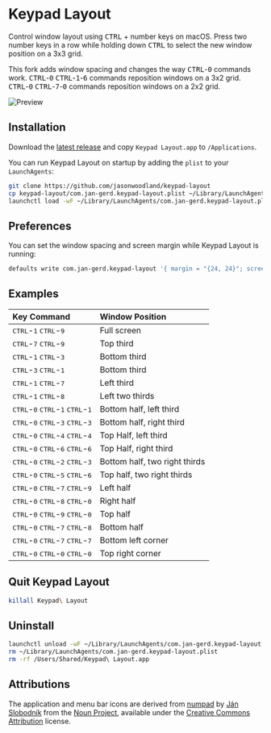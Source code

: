 # Keypad Layout

Control window layout using <kbd>CTRL</kbd> + number keys on macOS. Press two number keys in a row while holding down <kbd>CTRL</kbd> to select the new window position on a 3x3 grid.

This fork adds window spacing and changes the way <kbd>CTRL</kbd>-<kbd>0</kbd> commands work.
<kbd>CTRL</kbd>-<kbd>0</kbd> <kbd>CTRL</kbd>-<kbd>1</kbd>-<kbd>6</kbd> commands reposition windows on a 3x2 grid.
<kbd>CTRL</kbd>-<kbd>0</kbd> <kbd>CTRL</kbd>-<kbd>7</kbd>-<kbd>0</kbd> commands reposition windows on a 2x2 grid.


![Preview](https://github.com/jasonwoodland/keypad-layout/blob/master/Preview.png?raw=true)

## Installation

Download the [latest release](https://github.com/jasonwoodland/keypad-layout/releases/latest) and copy `Keypad Layout.app` to `/Applications`.

You can run Keypad Layout on startup by adding the `plist` to your `LaunchAgents`:

```bash
git clone https://github.com/jasonwoodland/keypad-layout
cp keypad-layout/com.jan-gerd.keypad-layout.plist ~/Library/LaunchAgents
launchctl load -wF ~/Library/LaunchAgents/com.jan-gerd.keypad-layout.plist
```

## Preferences

You can set the window spacing and screen margin while Keypad Layout is running:

```bash
defaults write com.jan-gerd.keypad-layout '{ margin = "{24, 24}"; screenMargin = "{24, 24}"; }'
```

## Examples

| Key Command                                                                            | Window Position               |
| :-                                                                                     | :-                            |
| <kbd>CTRL</kbd>-<kbd>1</kbd> <kbd>CTRL</kbd>-<kbd>9</kbd>                              | Full screen                   |
| <kbd>CTRL</kbd>-<kbd>7</kbd> <kbd>CTRL</kbd>-<kbd>9</kbd>                              | Top third                     |
| <kbd>CTRL</kbd>-<kbd>1</kbd> <kbd>CTRL</kbd>-<kbd>3</kbd>                              | Bottom third                  |
| <kbd>CTRL</kbd>-<kbd>3</kbd> <kbd>CTRL</kbd>-<kbd>1</kbd>                              | Bottom third                  |
| <kbd>CTRL</kbd>-<kbd>1</kbd> <kbd>CTRL</kbd>-<kbd>7</kbd>                              | Left third                    |
| <kbd>CTRL</kbd>-<kbd>1</kbd> <kbd>CTRL</kbd>-<kbd>8</kbd>                              | Left two thirds               |
| <kbd>CTRL</kbd>-<kbd>0</kbd> <kbd>CTRL</kbd>-<kbd>1</kbd> <kbd>CTRL</kbd>-<kbd>1</kbd> | Bottom half, left third       |
| <kbd>CTRL</kbd>-<kbd>0</kbd> <kbd>CTRL</kbd>-<kbd>3</kbd> <kbd>CTRL</kbd>-<kbd>3</kbd> | Bottom half, right third      |
| <kbd>CTRL</kbd>-<kbd>0</kbd> <kbd>CTRL</kbd>-<kbd>4</kbd> <kbd>CTRL</kbd>-<kbd>4</kbd> | Top Half, left third          |
| <kbd>CTRL</kbd>-<kbd>0</kbd> <kbd>CTRL</kbd>-<kbd>6</kbd> <kbd>CTRL</kbd>-<kbd>6</kbd> | Top Half, right third         |
| <kbd>CTRL</kbd>-<kbd>0</kbd> <kbd>CTRL</kbd>-<kbd>2</kbd> <kbd>CTRL</kbd>-<kbd>3</kbd> | Bottom half, two right thirds |
| <kbd>CTRL</kbd>-<kbd>0</kbd> <kbd>CTRL</kbd>-<kbd>5</kbd> <kbd>CTRL</kbd>-<kbd>6</kbd> | Top half, two right thirds    |
| <kbd>CTRL</kbd>-<kbd>0</kbd> <kbd>CTRL</kbd>-<kbd>7</kbd> <kbd>CTRL</kbd>-<kbd>9</kbd> | Left half                     |
| <kbd>CTRL</kbd>-<kbd>0</kbd> <kbd>CTRL</kbd>-<kbd>8</kbd> <kbd>CTRL</kbd>-<kbd>0</kbd> | Right half                    |
| <kbd>CTRL</kbd>-<kbd>0</kbd> <kbd>CTRL</kbd>-<kbd>9</kbd> <kbd>CTRL</kbd>-<kbd>0</kbd> | Top half                      |
| <kbd>CTRL</kbd>-<kbd>0</kbd> <kbd>CTRL</kbd>-<kbd>7</kbd> <kbd>CTRL</kbd>-<kbd>8</kbd> | Bottom half                   |
| <kbd>CTRL</kbd>-<kbd>0</kbd> <kbd>CTRL</kbd>-<kbd>7</kbd> <kbd>CTRL</kbd>-<kbd>7</kbd> | Bottom left corner            |
| <kbd>CTRL</kbd>-<kbd>0</kbd> <kbd>CTRL</kbd>-<kbd>0</kbd> <kbd>CTRL</kbd>-<kbd>0</kbd> | Top right corner              |


## Quit Keypad Layout

```bash
killall Keypad\ Layout
```

## Uninstall

```bash
launchctl unload -wF ~/Library/LaunchAgents/com.jan-gerd.keypad-layout.plist
rm ~/Library/LaunchAgents/com.jan-gerd.keypad-layout.plist
rm -rf /Users/Shared/Keypad\ Layout.app
```

## Attributions
The application and menu bar icons are derived from [numpad](https://thenounproject.com/term/numpad/801826/) by [Ján Slobodník](https://thenounproject.com/janslobodnik/) from the [Noun Project](https://thenounproject.com/), available under the [Creative Commons Attribution](https://creativecommons.org/licenses/by/3.0/us/) license.
